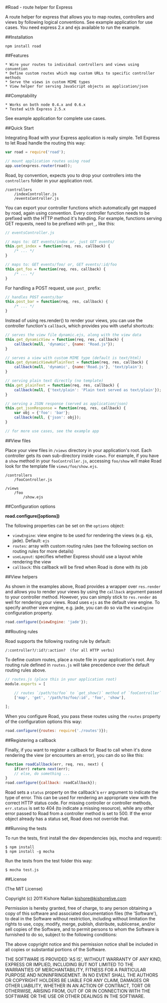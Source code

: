 #Road - route helper for Express

A route helper for express that allows you to map routes, controllers and views by following logical conventions. See example application for use cases. You need express 2.x and ejs available to run the example.

##Installation

	npm install road

##Features

	* Wire your routes to individual controllers and views using convention
	* Define custom routes which map custom URLs to specific controller methods	
	* Serve the views in custom MIME types
	* View helper for serving JavaScript objects as application/json
	
##Comptability

	* Works on both node 0.4.x and 0.6.x
	* Tested with Express 2.5.x
	
See example application for complete use cases.

##Quick Start

Integrating Road with your Express application is really simple. Tell Express to let Road handle the routing this way:

``` javascript
var road = require('road');

// mount application routes using road
app.use(express.router(road));
```

Road, by convention, expects you to drop your controllers into the `controllers` folder in your application root. 

	/controllers
		/indexController.js
		/eventsController.js

You can export your controller functions which automatically get mapped by road, again using convention. Every controller function needs to be prefixed with the HTTP method it's handling. For example, functions serving GET requests, need to be prefixed with `get_`, like this:

``` javascript
// eventsController.js

// maps to: GET events/index or, just GET events/
this.get_index = function(req, res, callback) {
	/* ... */
}

// maps to: GET events/foo/ or, GET events/:id/foo
this.get_foo = function(req, res, callback) {
	/* ... */
}
```

For handling a POST request, use `post_` prefix:

``` javascript
// handles POST events/bar
this.post_bar = function(req, res, callback) {
	/* ... */
}
```	

Instead of using res.render() to render your views, you can use the controller function's `callback`, which provides you with useful shortcuts:

``` javascript
// serves the view file dynamic.ejs, along with the view data
this.get_dynamicView = function(req, res, callback) {
    callback(null, 'dynamic', {name: "Road.js"});
}

// serves a view with custom MIME type (default is text/html)
this.get_dynamicViewAsPlainText = function(req, res, callback) {
    callback(null, 'dynamic', {name:'Road.js'}, 'text/plain');
}

// serving plain text directly (no template)
this.get_plainText = function(req, res, callback) {
    callback(null, {'text/plain': 'Plain text served as text/plain'});
}

// serving a JSON response (served as application/json)
this.get_jsonResponse = function(req, res, callback) {
    var obj = {'foo': 'bar'};
    callback(null, {'json': obj});
}

// for more use cases, see the example app

```

##View files

Place your view files in `/views` directory in your application's root. Each controller gets its own sub-directory inside `views`. For example, if you have a `show` method in your `fooController.js`, accessing `foo/show` will make Road look for the template file `views/foo/show.ejs`.

	/controllers
		/fooController.js

	/views
		/foo
			/show.ejs

##Configuration options

**road.configure([options])**

The following properties can be set on the `options` object:

* `viewEngine`: view engine to be used for rendering the views (e.g. ejs, jade). Default: `ejs`
* `routes`: array with custom routing rules (see the following section on routing rules for more details)
* `useLayout`: specifies whether Express should use a layout while rendering the view
* `callback`: this callback will be fired when Road is done with its job

##View helpers

As shown in the examples above, Road provides a wrapper over `res.render` and allows you to render your views by using the `callback` argument passed to your controller method. However, you can simply stick to `res.render` as well for rendering your views. Road uses `ejs` as the default view engine. To specify another view engine, e.g. jade, you can do so via the `viewEngine` configuration property.

``` javascript
road.configure({viewEngine: 'jade'});
```

##Routing rules

Road supports the following routing rule by default:

	/:controller?/:id?/:action?  (for all HTTP verbs)

To define custom routes, place a route file in your application's root. Any routing rule defined in `routes.js` will take precedence over the default routing rules above.

``` javascript
// routes.js (place this in your application root)
module.exports = [
	
	// routes `/path/to/foo` to `get_show()` method of `fooController`
	['map', 'get', '/path/to/foo/:id', 'foo', 'show'],

];
```

When you configure Road, you pass these routes using the `routes` property of the configuration options this way:

``` javascript
road.configure({routes: require('./routes')});
```

##Registering a callback

Finally, if you want to register a callback for Road to call when it's done rendering the view (or encounters an error), you can do so like this:

``` javascript
function roadCallback(err, req, res, next) {
	if(err) return next(err);
	// else, do something ...
}
road.configure({callback: roadCallback});
```

Road sets a `status` property on the callback's `err` argument to indicate the type of error. This can be used for rendering an appropriate view with the correct HTTP status code. For missing controller or controller methods, `err.status` is set to 404 (to indicate a missing resource), while any other error passed to Road from a controller method is set to 500. If the error object already has a status set, Road does not override that.

##Running the tests

To run the tests, first install the dev dependencies (ejs, mocha and request):

	$ npm install
	$ npm install -g mocha

Run the tests from the test folder this way:

	$ mocha test.js

##License

(The MIT License)

Copyright (c) 2011 Kishore Nallan  <kishore@kishorelive.com>

Permission is hereby granted, free of charge, to any person obtaining
a copy of this software and associated documentation files (the
'Software'), to deal in the Software without restriction, including
without limitation the rights to use, copy, modify, merge, publish,
distribute, sublicense, and/or sell copies of the Software, and to
permit persons to whom the Software is furnished to do so, subject to
the following conditions:

The above copyright notice and this permission notice shall be
included in all copies or substantial portions of the Software.

THE SOFTWARE IS PROVIDED 'AS IS', WITHOUT WARRANTY OF ANY KIND,
EXPRESS OR IMPLIED, INCLUDING BUT NOT LIMITED TO THE WARRANTIES OF
MERCHANTABILITY, FITNESS FOR A PARTICULAR PURPOSE AND NONINFRINGEMENT.
IN NO EVENT SHALL THE AUTHORS OR COPYRIGHT HOLDERS BE LIABLE FOR ANY
CLAIM, DAMAGES OR OTHER LIABILITY, WHETHER IN AN ACTION OF CONTRACT,
TORT OR OTHERWISE, ARISING FROM, OUT OF OR IN CONNECTION WITH THE
SOFTWARE OR THE USE OR OTHER DEALINGS IN THE SOFTWARE.
